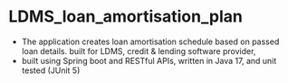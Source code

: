 # LDMS_loan_amortisation_plan

<ul>
 <li>The application creates loan amortisation schedule based on passed loan details. built for LDMS, credit & lending software provider,</li> 
 <li> built using Spring boot and RESTful APIs, written in Java 17, and unit tested (JUnit 5)</li>
</ul>
